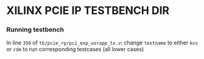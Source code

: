 # XILINX PCIE IP TESTBENCH DIR

### Running testbench

In line `350` of `tb/pcie_rp/pci_exp_usrapp_tx.v`: change `testname` to either `kvs` or `rdm` to run corresponding testcases (all lower cases)